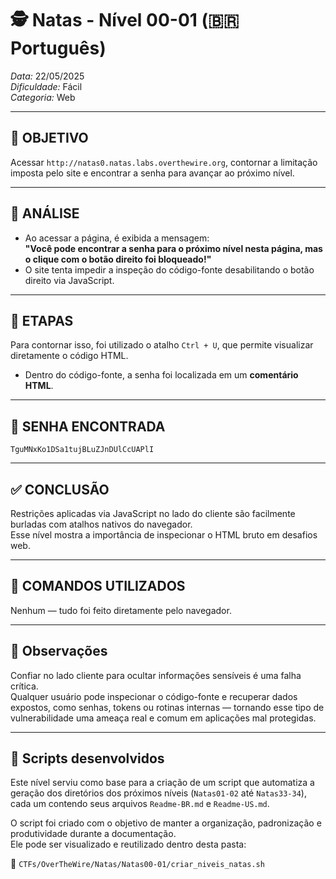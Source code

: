 # 🕵️ Natas - Nível 00-01 (🇧🇷 Português)  
*Data:* 22/05/2025  
*Dificuldade:* Fácil  
*Categoria:* Web

---

## 🎯 OBJETIVO

Acessar `http://natas0.natas.labs.overthewire.org`, contornar a limitação imposta pelo site e encontrar a senha para avançar ao próximo nível.

---

## 🔎 ANÁLISE

- Ao acessar a página, é exibida a mensagem:  
  **"Você pode encontrar a senha para o próximo nível nesta página, mas o clique com o botão direito foi bloqueado!"**
- O site tenta impedir a inspeção do código-fonte desabilitando o botão direito via JavaScript.

---

## 🧱 ETAPAS

Para contornar isso, foi utilizado o atalho `Ctrl + U`, que permite visualizar diretamente o código HTML.  
- Dentro do código-fonte, a senha foi localizada em um **comentário HTML**.

---

## 🔑 SENHA ENCONTRADA

```
TguMNxKo1DSa1tujBLuZJnDUlCcUAPlI
```

---

## ✅ CONCLUSÃO

Restrições aplicadas via JavaScript no lado do cliente são facilmente burladas com atalhos nativos do navegador.  
Esse nível mostra a importância de inspecionar o HTML bruto em desafios web.

---

## 🧪 COMANDOS UTILIZADOS

Nenhum — tudo foi feito diretamente pelo navegador.

---

## 🧠 Observações

Confiar no lado cliente para ocultar informações sensíveis é uma falha crítica.  
Qualquer usuário pode inspecionar o código-fonte e recuperar dados expostos, como senhas, tokens ou rotinas internas — tornando esse tipo de vulnerabilidade uma ameaça real e comum em aplicações mal protegidas.

---

## 📎 Scripts desenvolvidos

Este nível serviu como base para a criação de um script que automatiza a geração dos diretórios dos próximos níveis (`Natas01-02` até `Natas33-34`), cada um contendo seus arquivos `Readme-BR.md` e `Readme-US.md`.

O script foi criado com o objetivo de manter a organização, padronização e produtividade durante a documentação.  
Ele pode ser visualizado e reutilizado dentro desta pasta:
  
📁 `CTFs/OverTheWire/Natas/Natas00-01/criar_niveis_natas.sh`

